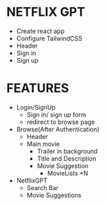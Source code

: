 # NETFLIX GPT

- Create react app
- Configure TailwindCSS
- Header
- Sign in
- Sign up



# FEATURES
- Login/SignUp
     - Sign in/ sign up form
     - redirect to browse page
- Browse(After Authentication)
     - Header
     - Main movie
        - Trailer in background
        - Title and Description
        - Movie Suggestion
            - MovieLists *N
- NetflixGPT
    - Search Bar
    - Movie Suggestions            
